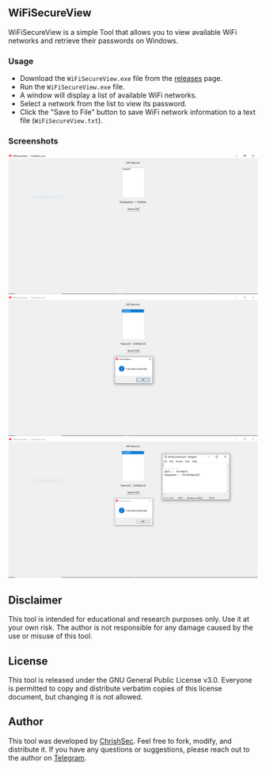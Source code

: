## WiFiSecureView

WiFiSecureView is a simple Tool that allows you to view available WiFi networks and retrieve their passwords on Windows.

### Usage

- Download the `WiFiSecureView.exe` file from the [releases](https://github.com/ChrishSec/WiFiSecureView/releases/download/v1.0.0/WiFiSecureView_1.0.0.zip) page.
- Run the `WiFiSecureView.exe` file.
- A window will display a list of available WiFi networks.
- Select a network from the list to view its password.
- Click the "Save to File" button to save WiFi network information to a text file (`WiFiSecureView.txt`).

### Screenshots

![Screenshot 1](screenshots/screenshot_1.png)
![Screenshot 2](screenshots/screenshot_2.png)
![Screenshot 3](screenshots/screenshot_3.png)

## Disclaimer

This tool is intended for educational and research purposes only. Use it at your own risk. The author is not responsible for any damage caused by the use or misuse of this tool.

## License

This tool is released under the GNU General Public License v3.0. Everyone is permitted to copy and distribute verbatim copies of this license document, but changing it is not allowed.

## Author

This tool was developed by [ChrishSec](https://github.com/ChrishSec). Feel free to fork, modify, and distribute it. If you have any questions or suggestions, please reach out to the author on [Telegram](https://t.me/ChrishSec).
